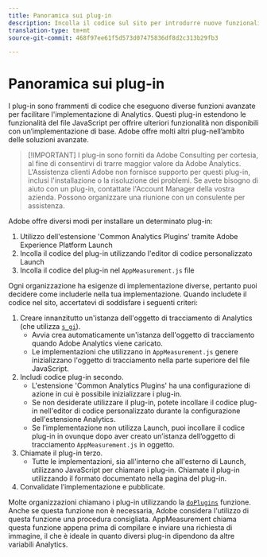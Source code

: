 ```yaml
---
title: Panoramica sui plug-in
description: Incolla il codice sul sito per introdurre nuove funzionalità.
translation-type: tm+mt
source-git-commit: 468f97ee61f5d573d07475836df8d2c313b29fb3

---
```



# Panoramica sui plug-in

I plug-in sono frammenti di codice che eseguono diverse funzioni avanzate per facilitare l&#39;implementazione di Analytics. Questi plug-in estendono le funzionalità del file JavaScript per offrire ulteriori funzionalità non disponibili con un’implementazione di base. Adobe offre molti altri plug-nell’ambito delle soluzioni avanzate.

> [!IMPORTANT] I plug-in sono forniti da Adobe Consulting per cortesia, al fine di consentirvi di trarre maggior valore da Adobe Analytics. L&#39;Assistenza clienti Adobe non fornisce supporto per questi plug-in, inclusi l&#39;installazione o la risoluzione dei problemi. Se avete bisogno di aiuto con un plug-in, contattate l&#39;Account Manager della vostra azienda. Possono organizzare una riunione con un consulente per assistenza.

Adobe offre diversi modi per installare un determinato plug-in:

1. Utilizzo dell&#39;estensione &#39;Common Analytics Plugins&#39; tramite Adobe Experience Platform Launch
2. Incolla il codice del plug-in utilizzando l&#39;editor di codice personalizzato Launch
3. Incolla il codice del plug-in nel `AppMeasurement.js` file

Ogni organizzazione ha esigenze di implementazione diverse, pertanto puoi decidere come includerle nella tua implementazione. Quando includete il codice nel sito, accertatevi di soddisfare i seguenti criteri:

1. Creare innanzitutto un&#39;istanza dell&#39;oggetto di tracciamento di Analytics (che utilizza [`s_gi`](../functions/s-gi.md)).
   * Avvia crea automaticamente un&#39;istanza dell&#39;oggetto di tracciamento quando Adobe Analytics viene caricato.
   * Le implementazioni che utilizzano in `AppMeasurement.js` genere inizializzano l&#39;oggetto di tracciamento nella parte superiore del file JavaScript.
2. Includi codice plug-in secondo.
   * L&#39;estensione &#39;Common Analytics Plugins&#39; ha una configurazione di azione in cui è possibile inizializzare i plug-in.
   * Se non desiderate utilizzare il plug-in, potete incollare il codice plug-in nell&#39;editor di codice personalizzato durante la configurazione dell&#39;estensione Analytics.
   * Se l’implementazione non utilizza Launch, puoi incollare il codice plug-in in ovunque dopo aver creato un’istanza dell’oggetto di tracciamento `AppMeasurement.js` in oggetto.
3. Chiamate il plug-in terzo.
   * Tutte le implementazioni, sia all&#39;interno che all&#39;esterno di Launch, utilizzano JavaScript per chiamare i plug-in. Chiamate il plug-in utilizzando il formato documentato nella pagina del plug-in.
4. Convalidate l’implementazione e pubblicate.

Molte organizzazioni chiamano i plug-in utilizzando la [`doPlugins`](../functions/doplugins.md) funzione. Anche se questa funzione non è necessaria, Adobe considera l&#39;utilizzo di questa funzione una procedura consigliata. AppMeasurement chiama questa funzione appena prima di compilare e inviare una richiesta di immagine, il che è ideale in quanto diversi plug-in dipendono da altre variabili Analytics.
